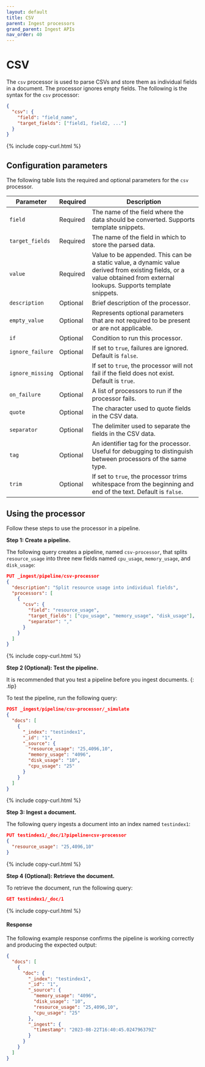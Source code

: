 ```yaml
---
layout: default
title: CSV
parent: Ingest processors 
grand_parent: Ingest APIs
nav_order: 40
---
```


# CSV

The `csv` processor is used to parse CSVs and store them as individual fields in a document. The processor ignores empty fields. The following is the syntax for the `csv` processor: 

```json
{
  "csv": {
    "field": "field_name",
    "target_fields": ["field1, field2, ..."]
  }
}
```
{% include copy-curl.html %}

## Configuration parameters

The following table lists the required and optional parameters for the `csv` processor.

Parameter | Required | Description |
|-----------|-----------|-----------|
`field`  | Required  | The name of the field where the data should be converted. Supports template snippets. |
`target_fields`  | Required  | The name of the field in which to store the parsed data. |
`value`  | Required  | Value to be appended. This can be a static value, a dynamic value derived from existing fields, or a value obtained from external lookups. Supports template snippets. | 
`description`  | Optional  | Brief description of the processor.  |
`empty_value`  | Optional  | Represents optional parameters that are not required to be present or are not applicable.  |
`if` | Optional | Condition to run this processor. |
`ignore_failure` | Optional | If set to `true`, failures are ignored. Default is `false`. |
`ignore_missing`  | Optional | If set to `true`, the processor will not fail if the field does not exist. Default is `true`.  | 
`on_failure` | Optional | A list of processors to run if the processor fails. |
`quote`  | Optional  | The character used to quote fields in the CSV data.  |
`separator`  | Optional  | The delimiter used to separate the fields in the CSV data.  |
`tag` | Optional | An identifier tag for the processor. Useful for debugging to distinguish between processors of the same type. |
`trim`  | Optional  | If set to `true`, the processor trims whitespace from the beginning and end of the text. Default is `false`.  |

## Using the processor

Follow these steps to use the processor in a pipeline.

**Step 1: Create a pipeline.**

The following query creates a pipeline, named `csv-processor`, that splits `resource_usage` into three new fields named `cpu_usage`, `memory_usage`, and `disk_usage`:

```json
PUT _ingest/pipeline/csv-processor
{
  "description": "Split resource usage into individual fields",
  "processors": [
    {
      "csv": {
        "field": "resource_usage",
        "target_fields": ["cpu_usage", "memory_usage", "disk_usage"],
        "separator": ","
      }
    }
  ]
}
```
{% include copy-curl.html %}

**Step 2 (Optional): Test the pipeline.**

It is recommended that you test a pipeline before you ingest documents.
{: .tip}

To test the pipeline, run the following query:

```json
POST _ingest/pipeline/csv-processor/_simulate
{
  "docs": [
    {
      "_index": "testindex1",
      "_id": "1",
      "_source": {
        "resource_usage": "25,4096,10",
        "memory_usage": "4096",
        "disk_usage": "10",
        "cpu_usage": "25"
      }
    }
  ]
}
```
{% include copy-curl.html %}

**Step 3: Ingest a document.**

The following query ingests a document into an index named `testindex1`:

```json
PUT testindex1/_doc/1?pipeline=csv-processor
{
  "resource_usage": "25,4096,10"
}
```
{% include copy-curl.html %}

**Step 4 (Optional): Retrieve the document.**

To retrieve the document, run the following query:

```json
GET testindex1/_doc/1
```
{% include copy-curl.html %}

#### Response

The following example response confirms the pipeline is working correctly and producing the expected output:

```json
{
  "docs": [
    {
      "doc": {
        "_index": "testindex1",
        "_id": "1",
        "_source": {
          "memory_usage": "4096",
          "disk_usage": "10",
          "resource_usage": "25,4096,10",
          "cpu_usage": "25"
        },
        "_ingest": {
          "timestamp": "2023-08-22T16:40:45.024796379Z"
        }
      }
    }
  ]
}
```
